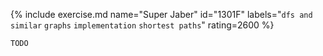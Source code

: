 {% include exercise.md name="Super Jaber" id="1301F" labels="`dfs and similar` `graphs` `implementation` `shortest paths`" rating=2600 %}

```
TODO
```
